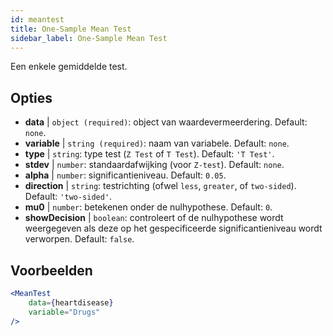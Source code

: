 ```yaml
---
id: meantest
title: One-Sample Mean Test
sidebar_label: One-Sample Mean Test
---
```


Een enkele gemiddelde test.

## Opties

* __data__ | `object (required)`: object van waardevermeerdering. Default: `none`.
* __variable__ | `string (required)`: naam van variabele. Default: `none`.
* __type__ | `string`: type test (`Z Test` of `T Test`). Default: `'T Test'`.
* __stdev__ | `number`: standaardafwijking (voor `Z-test`). Default: `none`.
* __alpha__ | `number`: significantieniveau. Default: `0.05`.
* __direction__ | `string`: testrichting (ofwel `less`, `greater`, of `two-sided`). Default: `'two-sided'`.
* __mu0__ | `number`: betekenen onder de nulhypothese. Default: `0`.
* __showDecision__ | `boolean`: controleert of de nulhypothese wordt weergegeven als deze op het gespecificeerde significantieniveau wordt verworpen. Default: `false`.


## Voorbeelden

```jsx live
<MeanTest
    data={heartdisease} 
    variable="Drugs"
/>
```
